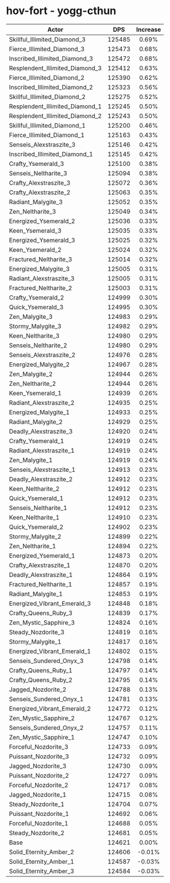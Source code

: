# hov-fort - yogg-cthun
| Actor | DPS | Increase |
|---|:---:|:---:|
|Skillful_Illimited_Diamond_3|125485|0.69%|
|Fierce_Illimited_Diamond_3|125473|0.68%|
|Inscribed_Illimited_Diamond_3|125472|0.68%|
|Resplendent_Illimited_Diamond_3|125412|0.63%|
|Fierce_Illimited_Diamond_2|125390|0.62%|
|Inscribed_Illimited_Diamond_2|125323|0.56%|
|Skillful_Illimited_Diamond_2|125275|0.52%|
|Resplendent_Illimited_Diamond_1|125245|0.50%|
|Resplendent_Illimited_Diamond_2|125243|0.50%|
|Skillful_Illimited_Diamond_1|125200|0.46%|
|Fierce_Illimited_Diamond_1|125163|0.43%|
|Senseis_Alexstraszite_3|125146|0.42%|
|Inscribed_Illimited_Diamond_1|125145|0.42%|
|Crafty_Ysemerald_3|125100|0.38%|
|Senseis_Neltharite_3|125094|0.38%|
|Crafty_Alexstraszite_3|125072|0.36%|
|Crafty_Alexstraszite_2|125063|0.35%|
|Radiant_Malygite_3|125052|0.35%|
|Zen_Neltharite_3|125049|0.34%|
|Energized_Ysemerald_2|125036|0.33%|
|Keen_Ysemerald_3|125035|0.33%|
|Energized_Ysemerald_3|125025|0.32%|
|Keen_Ysemerald_2|125024|0.32%|
|Fractured_Neltharite_3|125014|0.32%|
|Energized_Malygite_3|125005|0.31%|
|Radiant_Alexstraszite_3|125005|0.31%|
|Fractured_Neltharite_2|125003|0.31%|
|Crafty_Ysemerald_2|124999|0.30%|
|Quick_Ysemerald_3|124995|0.30%|
|Zen_Malygite_3|124983|0.29%|
|Stormy_Malygite_3|124982|0.29%|
|Keen_Neltharite_3|124980|0.29%|
|Senseis_Neltharite_2|124980|0.29%|
|Senseis_Alexstraszite_2|124976|0.28%|
|Energized_Malygite_2|124967|0.28%|
|Zen_Malygite_2|124944|0.26%|
|Zen_Neltharite_2|124944|0.26%|
|Keen_Ysemerald_1|124939|0.26%|
|Radiant_Alexstraszite_2|124935|0.25%|
|Energized_Malygite_1|124933|0.25%|
|Radiant_Malygite_2|124929|0.25%|
|Deadly_Alexstraszite_3|124920|0.24%|
|Crafty_Ysemerald_1|124919|0.24%|
|Radiant_Alexstraszite_1|124919|0.24%|
|Zen_Malygite_1|124919|0.24%|
|Senseis_Alexstraszite_1|124913|0.23%|
|Deadly_Alexstraszite_2|124912|0.23%|
|Keen_Neltharite_2|124912|0.23%|
|Quick_Ysemerald_1|124912|0.23%|
|Senseis_Neltharite_1|124912|0.23%|
|Keen_Neltharite_1|124910|0.23%|
|Quick_Ysemerald_2|124902|0.23%|
|Stormy_Malygite_2|124899|0.22%|
|Zen_Neltharite_1|124894|0.22%|
|Energized_Ysemerald_1|124873|0.20%|
|Crafty_Alexstraszite_1|124870|0.20%|
|Deadly_Alexstraszite_1|124864|0.19%|
|Fractured_Neltharite_1|124857|0.19%|
|Radiant_Malygite_1|124853|0.19%|
|Energized_Vibrant_Emerald_3|124848|0.18%|
|Crafty_Queens_Ruby_3|124839|0.17%|
|Zen_Mystic_Sapphire_3|124824|0.16%|
|Steady_Nozdorite_3|124819|0.16%|
|Stormy_Malygite_1|124817|0.16%|
|Energized_Vibrant_Emerald_1|124802|0.15%|
|Senseis_Sundered_Onyx_3|124798|0.14%|
|Crafty_Queens_Ruby_1|124797|0.14%|
|Crafty_Queens_Ruby_2|124795|0.14%|
|Jagged_Nozdorite_2|124788|0.13%|
|Senseis_Sundered_Onyx_1|124781|0.13%|
|Energized_Vibrant_Emerald_2|124772|0.12%|
|Zen_Mystic_Sapphire_2|124767|0.12%|
|Senseis_Sundered_Onyx_2|124757|0.11%|
|Zen_Mystic_Sapphire_1|124747|0.10%|
|Forceful_Nozdorite_3|124733|0.09%|
|Puissant_Nozdorite_3|124732|0.09%|
|Jagged_Nozdorite_3|124730|0.09%|
|Puissant_Nozdorite_2|124727|0.09%|
|Forceful_Nozdorite_2|124717|0.08%|
|Jagged_Nozdorite_1|124715|0.08%|
|Steady_Nozdorite_1|124704|0.07%|
|Puissant_Nozdorite_1|124692|0.06%|
|Forceful_Nozdorite_1|124688|0.05%|
|Steady_Nozdorite_2|124681|0.05%|
|Base|124621|0.00%|
|Solid_Eternity_Amber_2|124606|-0.01%|
|Solid_Eternity_Amber_1|124587|-0.03%|
|Solid_Eternity_Amber_3|124584|-0.03%|
